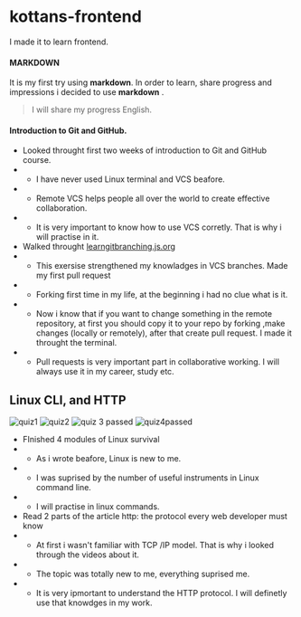 # kottans-frontend
I made it to learn frontend.

####  MARKDOWN 
It is my first try using **markdown**. 
In order to learn, share progress and impressions i decided to use **markdown** .
> I will share my progress English.
####  Introduction to Git and GitHub.
+ Looked throught first two weeks of introduction to Git and GitHub course.
+ + I have never used Linux terminal  and VCS beafore. 
+ + Remote VCS helps people all over the world to create effective collaboration.
+ + It is very important to know how to use VCS corretly. That is why i will practise in it.
+ Walked throught [learngitbranching.js.org](learngitbranching.js.org:) 
+ + This exersise strengthened my knowladges  in VCS branches.
 Made my first pull request 
+ + Forking first time in my life, at the beginning i had no clue what is it.
+ + Now i know that if you want to change something in the remote repository, 
at first you should copy it to your repo by forking ,make changes (locally or remotely), after that create pull request.
I made it throught the terminal. 
+ + Pull requests is very important part in collaborative working. I will always use it in my career, study etc.
## Linux CLI, and HTTP
![quiz1](https://user-images.githubusercontent.com/110251725/186164179-87eef8d0-e37d-49d8-9c38-93c85c2d11c4.png)
![quiz2](https://user-images.githubusercontent.com/110251725/186164185-2ae1c99d-bf94-43a0-9038-33dbd228abc0.png)
![quiz 3 passed](https://user-images.githubusercontent.com/110251725/186164193-18970a22-db72-4fa6-b139-0d15220b4e63.png)
![quiz4passed](https://user-images.githubusercontent.com/110251725/186164188-29fb5e95-da7b-4866-8f46-d28e44af6222.png)
+ FInished 4 modules of Linux survival
+ + As i wrote beafore, Linux is new to me.
+ + I was suprised by the number of useful instruments in Linux command line.
+ + I will practise in linux commands.
+ Read 2 parts of the article http: the protocol every web developer must know
+ +  At first i wasn't familiar with TCP /IP model. That is why i looked through the videos about it. 
+ +  The topic was totally new to me, everything suprised me.
+ + It is very ipmortant to understand the HTTP protocol. I will definetly use that knowdges in my work.

